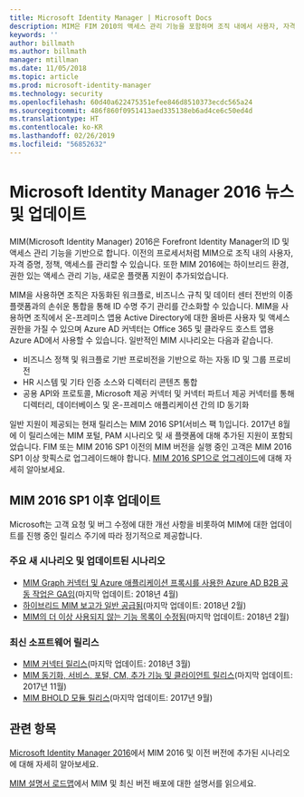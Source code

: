 ```yaml
---
title: Microsoft Identity Manager | Microsoft Docs
description: MIM은 FIM 2010의 액세스 관리 기능을 포함하며 조직 내에서 사용자, 자격 증명, 정책 및 액세스를 관리하는 데 도움이 됩니다.
keywords: ''
author: billmath
ms.author: billmath
manager: mtillman
ms.date: 11/05/2018
ms.topic: article
ms.prod: microsoft-identity-manager
ms.technology: security
ms.openlocfilehash: 60d40a622475351efee846d8510373ecdc565a24
ms.sourcegitcommit: 486f860f0951413aed335138eb6ad4ce6c50ed4d
ms.translationtype: HT
ms.contentlocale: ko-KR
ms.lasthandoff: 02/26/2019
ms.locfileid: "56852632"
---
```

# <a name="microsoft-identity-manager-2016-news-and-updates"></a>Microsoft Identity Manager 2016 뉴스 및 업데이트

MIM(Microsoft Identity Manager) 2016은 Forefront Identity Manager의 ID 및 액세스 관리 기능을 기반으로 합니다. 이전의 프로세서처럼 MIM으로 조직 내의 사용자, 자격 증명, 정책, 액세스를 관리할 수 있습니다.  또한 MIM 2016에는 하이브리드 환경, 권한 있는 액세스 관리 기능, 새로운 플랫폼 지원이 추가되었습니다.


MIM을 사용하면 조직은 자동화된 워크플로, 비즈니스 규칙 및 데이터 센터 전반의 이종 플랫폼과의 손쉬운 통합을 통해 ID 수명 주기 관리를 간소화할 수 있습니다. MIM을 사용하면 조직에서 온-프레미스 앱용 Active Directory에 대한 올바른 사용자 및 액세스 권한을 가질 수 있으며 Azure AD 커넥터는 Office 365 및 클라우드 호스트 앱용 Azure AD에서 사용할 수 있습니다. 일반적인 MIM 시나리오는 다음과 같습니다.
 - 비즈니스 정책 및 워크플로 기반 프로비전을 기반으로 하는 자동 ID 및 그룹 프로비전
 - HR 시스템 및 기타 인증 소스와 디렉터리 콘텐츠 통합
 - 공용 API와 프로토콜, Microsoft 제공 커넥터 및 커넥터 파트너 제공 커넥터를 통해 디렉터리, 데이터베이스 및 온-프레미스 애플리케이션 간의 ID 동기화

일반 지원이 제공되는 현재 릴리스는 MIM 2016 SP1(서비스 팩 1)입니다.  2017년 8월에 이 릴리스에는 MIM 포털, PAM 시나리오 및 새 플랫폼에 대해 추가된 지원이 포함되었습니다.  FIM 또는 MIM 2016 SP1 이전의 MIM 버전을 실행 중인 고객은 MIM 2016 SP1 이상 핫픽스로 업그레이드해야 합니다.  [MIM 2016 SP1으로 업그레이드](./reference/version-history.md)에 대해 자세히 알아보세요.

## <a name="updates-since-mim-2016-sp1"></a>MIM 2016 SP1 이후 업데이트

Microsoft는 고객 요청 및 버그 수정에 대한 개선 사항을 비롯하여 MIM에 대한 업데이트를 진행 중인 릴리스 주기에 따라 정기적으로 제공합니다.

### <a name="major-new-and-updated-scenarios"></a>주요 새 시나리오 및 업데이트된 시나리오

- [MIM Graph 커넥터 및 Azure 애플리케이션 프록시를 사용한 Azure AD B2B 공동 작업은 GA임](microsoft-identity-manager-2016-graph-b2b-scenario.md)(마지막 업데이트: 2018년 4월)
- [하이브리드 MIM 보고가 일반 공급됨](https://cloudblogs.microsoft.com/enterprisemobility/2018/02/23/hybrid-mim-reporting-now-available-in-azure-active-directory/)(마지막 업데이트: 2018년 2월)
- [MIM의 더 이상 사용되지 않는 기능 목록이 수정됨](microsoft-identity-manager-2016-deprecated-features.md)(마지막 업데이트: 2018년 2월)

### <a name="recent-software-releases"></a>최신 소프트웨어 릴리스

- [MIM 커넥터 릴리스](./reference/microsoft-identity-manager-2016-connector-version-history.md)(마지막 업데이트: 2018년 3월)
- [MIM 동기화, 서비스, 포털, CM, 추가 기능 및 클라이언트 릴리스](./reference/version-history.md)(마지막 업데이트: 2017년 11월)
- [MIM BHOLD 모듈 릴리스](./reference/version-bhold-history.md)(마지막 업데이트: 2017년 9월)




## <a name="related-topics"></a>관련 항목

[Microsoft Identity Manager 2016](microsoft-identity-manager-2016.md)에서 MIM 2016 및 이전 버전에 추가된 시나리오에 대해 자세히 알아보세요.

[MIM 설명서 로드맵](https://docs.microsoft.com/en-us/microsoft-identity-manager/)에서 MIM 및 최신 버전 배포에 대한 설명서를 읽으세요.

